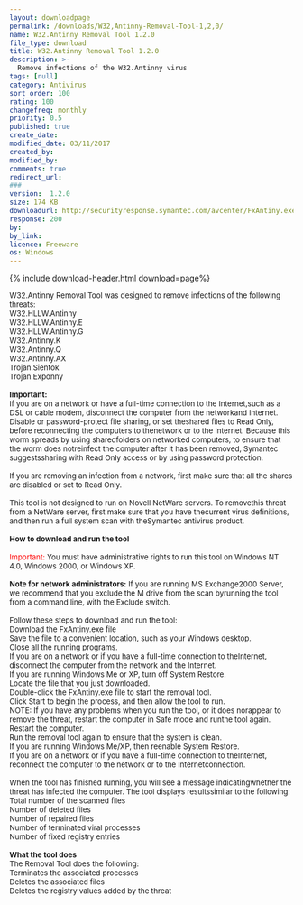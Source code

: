 ```yaml
---
layout: downloadpage
permalink: /downloads/W32,Antinny-Removal-Tool-1,2,0/
name: W32.Antinny Removal Tool 1.2.0
file_type: download
title: W32.Antinny Removal Tool 1.2.0
description: >-
  Remove infections of the W32.Antinny virus
tags: [null]
category: Antivirus
sort_order: 100
rating: 100
changefreq: monthly
priority: 0.5
published: true
create_date: 
modified_date: 03/11/2017
created_by: 
modified_by: 
comments: true
redirect_url: 
### 
version:  1.2.0
size: 174 KB
downloadurl: http://securityresponse.symantec.com/avcenter/FxAntiny.exe
response: 200
by: 
by_link: 
licence: Freeware
os: Windows
---
```


{% include download-header.html download=page%}

<p style="fix-download-text !important">
<p><font size="2"><p>W32.Antinny Removal Tool was designed to remove infections of the following threats:<br />
W32.HLLW.Antinny <br />
W32.HLLW.Antinny.E <br />
W32.HLLW.Antinny.G <br />
W32.Antinny.K <br />
W32.Antinny.Q <br />
W32.Antinny.AX <br />
Trojan.Sientok <br />
Trojan.Exponny<br />
<br />
<strong>Important: </strong><br />
If you are on a network or have a full-time connection to the Internet,such as a DSL or cable modem, disconnect the computer from the networkand Internet. Disable or password-protect file sharing, or set theshared files to Read Only, before reconnecting the computers to thenetwork or to the Internet. Because this worm spreads by using sharedfolders on networked computers, to ensure that the worm does notreinfect the computer after it has been removed, Symantec suggestssharing with Read Only access or by using password protection. <br />
<br />
If you are removing an infection from a network, first make sure that all the shares are disabled or set to Read Only. <br />
<br />
This tool is not designed to run on Novell NetWare servers. To removethis threat from a NetWare server, first make sure that you have thecurrent virus definitions, and then run a full system scan with theSymantec antivirus product.<br />
<br />
<strong>How to download and run the tool</strong><br />
<br />
<font color="#ff0000">Important:</font> You must have administrative rights to run this tool on Windows NT 4.0, Windows 2000, or Windows XP.<br />
<br />
<strong>Note for network administrators:</strong> If you are running MS Exchange</a>2000 Server, we recommend that you exclude the M drive from the scan byrunning the tool from a command line, with the Exclude switch.<br />
<br />
Follow these steps to download and run the tool: <br />
Download the FxAntiny.exe file<br />
Save the file to a convenient location, such as your Windows desktop. <br />
Close all the running programs. <br />
If you are on a network or if you have a full-time connection to theInternet, disconnect the computer from the network and the Internet. <br />
If you are running Windows Me or XP, turn off System Restore.<br />
Locate the file that you just downloaded. <br />
Double-click the FxAntiny.exe file to start the removal tool. <br />
Click Start to begin the process, and then allow the tool to run.<br />
NOTE: If you have any problems when you run the tool, or it does norappear to remove the threat, restart the computer in Safe mode and runthe tool again.<br />
Restart the computer. <br />
Run the removal tool again to ensure that the system is clean. <br />
If you are running Windows Me/XP, then reenable System Restore. <br />
If you are on a network or if you have a full-time connection to theInternet, reconnect the computer to the network or to the Internetconnection.<br />
<br />
When the tool has finished running, you will see a message indicatingwhether the threat has infected the computer. The tool displays resultssimilar to the following: <br />
Total number of the scanned files <br />
Number of deleted files <br />
Number of repaired files <br />
Number of terminated viral processes <br />
Number of fixed registry entries<br />
<br />
<strong>What the tool does</strong><br />
The Removal Tool does the following: <br />
Terminates the associated processes <br />
Deletes the associated files <br />
Deletes the registry values added by the threat</p></p></p>
